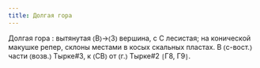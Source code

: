 ```yaml
---
title: Долгая гора
---
```


Долгая гора
: вытянутая ⦅В⦆→⦅З⦆ вершина, с С лесистая; на конической макушке репер, склоны местами в косых скальных пластах. В ⦅с-вост.⦆ части ⦅возв.⦆ Тырке#3, к ⦅СВ⦆ от ⦅г.⦆ Тырке#2 ⦃Г8, Г9⦄.
